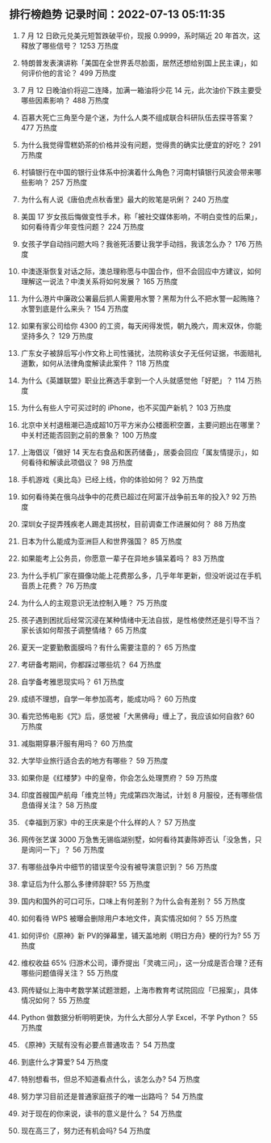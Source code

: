 
## 排行榜趋势 记录时间：2022-07-13 05:11:35
  
  1. 7 月 12 日欧元兑美元短暂跌破平价，现报 0.9999，系时隔近 20 年首次，这释放了哪些信号？ 1253 万热度
    
  2. 特朗普发表演讲称「美国在全世界丢尽脸面，居然还想给别国上民主课」，如何评价他的言论？ 499 万热度
    
  3. 7 月 12 日晚油价将迎二连降，加满一箱油将少花 14 元，此次油价下跌主要受哪些因素影响？ 488 万热度
    
  4. 百慕大死亡三角至今是个迷，为什么人类不组成联合科研队伍去探寻答案？ 477 万热度
    
  5. 为什么我觉得雪糕奶茶的价格并没有问题，觉得贵的确实比便宜的好吃？ 291 万热度
    
  6. 村镇银行在中国的银行业体系中扮演着什么角色？河南村镇银行风波会带来哪些影响？ 257 万热度
    
  7. 为什么有人说《唐伯虎点秋香里》最大的败笔是巩俐？ 240 万热度
    
  8. 美国 17 岁女孩后悔做变性手术，称「被社交媒体影响，不明白变性的后果」，如何看待青少年变性问题？ 224 万热度
    
  9. 女孩子学自动挡问题大吗？我爸死活要让我学手动挡，我该怎么办？ 176 万热度
    
  10. 中澳逐渐恢复对话之际，澳总理称愿与中国合作，但不会回应中方建议，如何理解这一说法？中澳关系将如何发展？ 165 万热度
    
  11. 为什么港片中廉政公署最后抓人需要用水警？黑帮为什么不把水警一起贿赂？水警到底是什么来头？ 154 万热度
    
  12. 如果有家公司给你 4300 的工资，每天闲得发慌，朝九晚六，周末双休，你能坚持多久？ 129 万热度
    
  13. 广东女子被辞后写小作文称上司性骚扰，法院称该女子无任何证据，书面赔礼道歉，如何从法律角度解读此案件？ 118 万热度
    
  14. 为什么《英雄联盟》职业比赛选手拿到一个人头就感觉他「好肥」？ 114 万热度
    
  15. 为什么有些人宁可买过时的 iPhone，也不买国产新机？ 103 万热度
    
  16. 北京中关村退租潮已造成超10万平方米办公楼面积空置，主要问题出在哪里？中关村还能否回到之前的景象？ 100 万热度
    
  17. 上海倡议「做好 14 天左右食品和医药储备」，居委会回应「属友情提示」，如何看待和解读此项倡议？ 98 万热度
    
  18. 手机游戏《奥比岛》已经上线，你的体验如何？ 92 万热度
    
  19. 如何看待美在俄乌战争中的花费已超过在阿富汗战争前五年的投入? 92 万热度
    
  20. 深圳女子捉弄残疾老人踢走其拐杖，目前调查工作进展如何？ 88 万热度
    
  21. 日本为什么能成为亚洲巨人和世界强国？ 85 万热度
    
  22. 如果能考上公务员，你愿意一辈子在异地乡镇呆着吗？ 83 万热度
    
  23. 为什么手机厂家在摄像功能上花费那么多，几乎年年更新，但没听说过在手机音质上花费？ 76 万热度
    
  24. 为什么人的主观意识无法控制入睡？ 75 万热度
    
  25. 孩子遇到困扰后经常沉浸在某种情绪中无法自拔，是性格使然还是引导不当？家长该如何帮孩子调整情绪？ 65 万热度
    
  26. 夏天一定要勤敷面膜吗？有什么需要注意的？ 65 万热度
    
  27. 考研备考期间，你都踩过哪些坑？ 64 万热度
    
  28. 自学备考雅思现实吗？ 61 万热度
    
  29. 成绩不理想，自学一年参加高考，能成功吗？ 60 万热度
    
  30. 看完恐怖电影《咒》后，感觉被「大黑佛母」缠上了，我应该如何自救? 60 万热度
    
  31. 减脂期穿暴汗服有用吗？ 60 万热度
    
  32. 大学毕业旅行适合去的地方有哪些？ 59 万热度
    
  33. 如果你是《红楼梦》中的皇帝，你会怎么处理贾府？ 59 万热度
    
  34. 印度首艘国产航母「维克兰特」完成第四次海试，计划 8 月服役，还有哪些信息值得关注？ 58 万热度
    
  35. 《幸福到万家》中的王庆来是个什么样的人？ 57 万热度
    
  36. 网传张艺谋 3000 万急售无锡临湖别墅，如何看待其妻陈婷否认「没急售，只是询问一下」？ 56 万热度
    
  37. 有哪些战争片中细节的错误至今没有被导演意识到？ 56 万热度
    
  38. 拿证后为什么那么多律师辞职? 55 万热度
    
  39. 国内和国外的可口可乐，口味上有何差别？为什么会有差别？ 55 万热度
    
  40. 如何看待 WPS 被曝会删除用户本地文件，真实情况如何？ 55 万热度
    
  41. 如何评价《原神》新 PV的弹幕里，铺天盖地刷《明日方舟》梗的行为? 55 万热度
    
  42. 维权收益 65% 归游术公司，谭乔提出「灵魂三问」，这一分成是否合理？还有哪些问题值得关注？ 55 万热度
    
  43. 网传疑似上海中考数学某试题泄题，上海市教育考试院回应「已报案」，具体情况如何？ 55 万热度
    
  44. Python 做数据分析明明更快，为什么大部分人学 Excel，不学 Python？ 55 万热度
    
  45. 《原神》天赋有没有必要点普通攻击？ 54 万热度
    
  46. 到底什么才算爱? 54 万热度
    
  47. 特别想看书，但总不知道看点什么，该怎么办? 54 万热度
    
  48. 努力学习目前还是普通家庭孩子的唯一出路吗？ 54 万热度
    
  49. 对于现在的你来说，读书的意义是什么？ 54 万热度
    
  50. 现在高三了，努力还有机会吗? 54 万热度
    